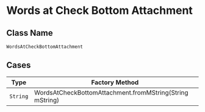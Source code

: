 
# Words at Check Bottom Attachment

## Class Name

`WordsAtCheckBottomAttachment`

## Cases

| Type | Factory Method |
|  --- | --- |
| `String` | WordsAtCheckBottomAttachment.fromMString(String mString) |


